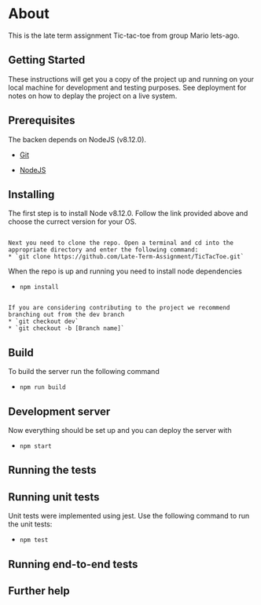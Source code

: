 # About

This is the late term assignment Tic-tac-toe from group Mario lets-ago.

## Getting Started

These instructions will get you a copy of the project up and running on your local machine for development and testing purposes. See deployment for notes on how to deplay the project on a live system.

## Prerequisites

The backen depends on NodeJS (v8.12.0). 

* [Git](https://git-scm.com/book/en/v2/Getting-Started-Installing-Git)

* [NodeJS](https://nodejs.org/en/download/)

## Installing

The first step is to install Node v8.12.0. Follow the link provided above and choose the currect version for your OS.
```

Next you need to clone the repo. Open a terminal and cd into the appropriate directory and enter the following command:
* `git clone https://github.com/Late-Term-Assignment/TicTacToe.git`
```

When the repo is up and running you need to install node dependencies
* `npm install`
```

If you are considering contributing to the project we recommend branching out from the dev branch
* `git checkout dev`
* `git checkout -b [Branch name]`
```

## Build

To build the server run the following command
* `npm run build`

## Development server

Now everything should be set up and you can deploy the server with
* `npm start`

## Running the tests


## Running unit tests

Unit tests were implemented using jest. Use the following command to run the unit tests:
* `npm test`

## Running end-to-end tests


## Further help

